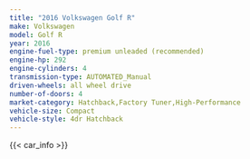 ```yaml
---
title: "2016 Volkswagen Golf R"
make: Volkswagen
model: Golf R
year: 2016
engine-fuel-type: premium unleaded (recommended)
engine-hp: 292
engine-cylinders: 4
transmission-type: AUTOMATED_Manual
driven-wheels: all wheel drive
number-of-doors: 4
market-category: Hatchback,Factory Tuner,High-Performance
vehicle-size: Compact
vehicle-style: 4dr Hatchback
---
```


{{< car_info >}}
